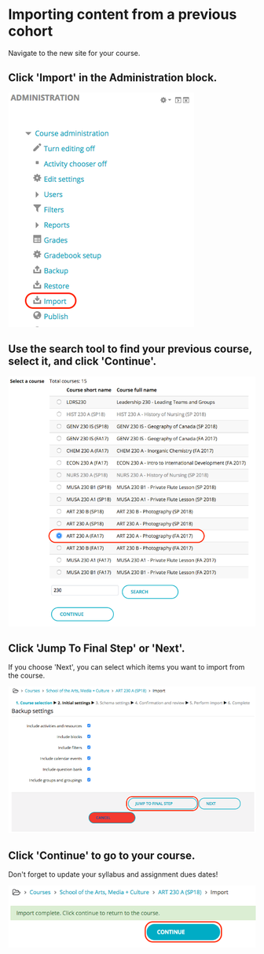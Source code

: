 # Importing content from a previous cohort

Navigate to the new site for your course.

## Click 'Import' in the Administration block.

![](../.gitbook/assets/screen-shot-2017-12-18-at-1.59.51-pm.png)

## Use the search tool to find your previous course, select it, and click 'Continue'.

![](../.gitbook/assets/screen-shot-2017-12-18-at-2.09.45-pm.png)

## Click 'Jump To Final Step' or 'Next'.

If you choose 'Next', you can select which items you want to import from the course.

![](../.gitbook/assets/screen-shot-2017-12-18-at-2.10.36-pm.png)

## Click 'Continue' to go to your course.

Don't forget to update your syllabus and assignment dues dates!

![](../.gitbook/assets/screen-shot-2017-12-18-at-2.11.02-pm.png)

